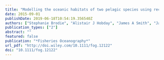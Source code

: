 ```yaml
---
title: "Modelling the oceanic habitats of two pelagic species using recreational fisheries data"
date: 2015-09-01
publishDate: 2019-06-18T10:54:19.356540Z
authors: ["Stephanie Brodie", "Alistair J Hobday", "James A Smith", "Jason D Everett", "Matt D Taylor", "Charles A Gray", "Iain M Suthers"]
publication_types: ["2"]
abstract: ""
featured: false
publication: "*Fisheries Oceanography*"
url_pdf: "http://doi.wiley.com/10.1111/fog.12122"
doi: "10.1111/fog.12122"
---
```


